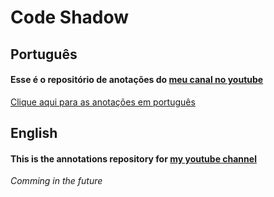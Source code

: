 # Code Shadow

## Português
#### Esse é o repositório de anotações do [meu canal no youtube](https://www.youtube.com/c/CodeShadow)

[Clique aqui para as anotações em português](pt_br/README.md)

## English
#### This is the annotations repository for [my youtube channel](https://www.youtube.com/channel/UCzMN9LSItBUT7N0L4HfwODA)

*Comming in the future*
